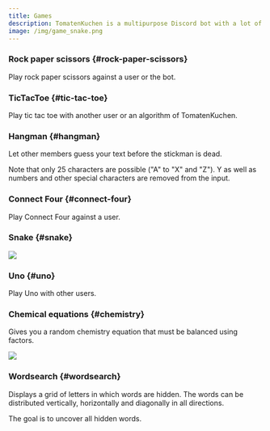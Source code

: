 ```yaml
---
title: Games
description: TomatenKuchen is a multipurpose Discord bot with a lot of features. The bot has many games available to play, e.g. snake, Uno! and Connect Four.
image: /img/game_snake.png
---
```


### Rock paper scissors {#rock-paper-scissors}

Play rock paper scissors against a user or the bot.

<Command slash="game scheresteinpapier [user:Opponent]" message="game rps [<Opponent>]"></Command>

### TicTacToe {#tic-tac-toe}

Play tic tac toe with another user or an algorithm of TomatenKuchen.

<Command slash="game tictactoe [user:Opponent]" message="game ttt [<Opponent>]"></Command>

### Hangman {#hangman}

Let other members guess your text before the stickman is dead.

Note that only 25 characters are possible ("A" to "X" and "Z"). Y as well as numbers and other special characters are removed from the input.

<Command slash="game hangman text:Text" message="game hangman <Text>"></Command>

### Connect Four {#connect-four}

Play Connect Four against a user.

<Command slash="game connectfour user:Opponent [fieldsize:Field size]" message="game c4 <Opponent> [<Field size>]"></Command>

### Snake {#snake}

<Command slash="game snake"></Command>

![](/img/game_snake.png)

### Uno {#uno}

Play Uno with other users.

<Command slash="game uno"></Command>

### Chemical equations {#chemistry}

Gives you a random chemistry equation that must be balanced using factors.

<Command slash="game chemie [difficulty:easy|normal|hard]" message="game chemie [easy|normal|hard]"></Command>

![](/img/game_chemie.png)

### Wordsearch {#wordsearch}

Displays a grid of letters in which words are hidden. The words can be distributed vertically, horizontally and diagonally in all directions.

The goal is to uncover all hidden words.

<Command slash="game wordsearch"></Command>
